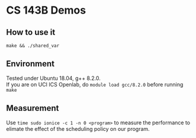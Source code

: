 # CS 143B Demos

## How to use it

`make && ./shared_var`

## Environment
Tested under Ubuntu 18.04, g++ 8.2.0. <br/>
If you are on UCI ICS Openlab, do `module load gcc/8.2.0` before running `make`

## Measurement
Use `time sudo ionice -c 1 -n 0 <program>` to measure the performance to elimate the effect of the scheduling policy on our program.
